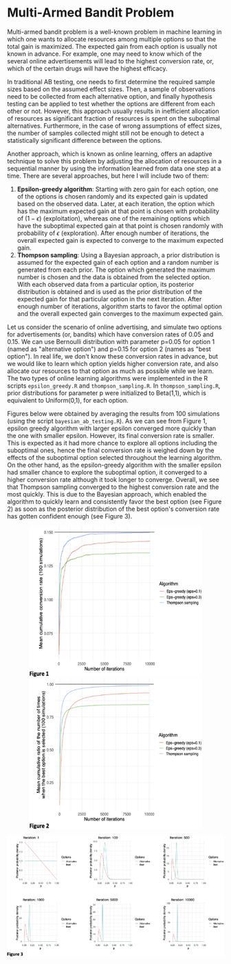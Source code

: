 # Multi-Armed Bandit Problem

Multi-armed bandit problem is a well-known problem in machine learning in which one wants to allocate resources among multiple options so that the total gain is maximized. The expected gain from each option is usually not known in advance. For example, one may need to know which of the several online advertisements will lead to the highest conversion rate, or, which of the certain drugs will have the highest efficacy. 

In traditional AB testing, one needs to first determine the required sample sizes based on the assumed effect sizes. Then, a sample of observations need to be collected from each alternative option, and finally hypothesis testing can be applied to test whether the options are different from each other or not. However, this approach usually results in inefficient allocation of resources as significant fraction of resources is spent on the suboptimal alternatives. Furthermore, in the case of wrong assumptions of effect sizes, the number of samples collected might still not be enough to detect a statistically significant difference between the options.

Another approach, which is known as online learning, offers an adaptive technique to solve this problem by adjusting the allocation of resources in a sequential manner by using the information learned from data one step at a time. There are several approaches, but here I will include two of them:

1) __Epsilon-greedy algorithm__: Starting with zero gain for each option, one of the options is chosen randomly and its expected gain is updated based on the observed data. Later, at each iteration, the option which has the maximum expected gain at that point is chosen with probability of ($1 - \epsilon$) (exploitation), whereas one of the remaining options which have the suboptimal expected gain at that point is chosen randomly with probability of $\epsilon$ (exploration). After enough number of iterations, the overall expected gain is expected to converge to the maximum expected gain.
2) __Thompson sampling__: Using a Bayesian approach, a prior distribution is assumed for the expected gain of each option and a random number is generated from each prior. The option which generated the maximum number is chosen and the data is obtained from the selected option. With each observed data from a particular option, its posterior distribution is obtained and is used as the prior distribution of the expected gain for that particular option in the next iteration. After enough number of iterations, algorithm starts to favor the optimal option and the overall expected gain converges to the maximum expected gain. 

Let us consider the scenario of online advertising, and simulate two options for advertisements (or, bandits) which have conversion rates of 0.05 and 0.15. We can use Bernoulli distribution with parameter p=0.05 for option 1 (named as "alternative option") and p=0.15 for option 2 (names as "best option").
In real life, we don't know these conversion rates in advance, but we would like to learn which option yields higher conversion rate, and also allocate our resources to that option as much as possible while we learn. The two types of online learning algorithms were implemented in the R scripts `epsilon_greedy.R` and `thompson_sampling.R`. In `thompson_sampling.R`, prior distributions for parameter p were initialized to Beta(1,1), which is equivalent to Uniform(0,1), for each option.

Figures below were obtained by averaging the results from 100 simulations (using the script `bayesian_ab_testing.R`). As we can see from Figure 1, epsilon greedy algorithm with larger epsilon converged more quickly than the one with smaller epsilon. However, its final conversion rate is smaller. This is expected as it had more chance to explore all options including the suboptimal ones, hence the final conversion rate is weighed down by the effects of the suboptimal option selected throughout the learning algorithm. On the other hand, as the epsilon-greedy algorithm with the smaller epsilon had smaller chance to explore the suboptimal option, it converged to a higher conversion rate although it took longer to converge. Overall, we see that Thompson sampling converged to the highest conversion rate and the most quickly. This is due to the Bayesian approach, which enabled the algorithm to quickly learn and consistently favor the best option (see Figure 2) as soon as the posterior distribution of the best option's conversion rate has gotten confident enough (see Figure 3).
<p align="center">
<img src="figure_1.png" width="400" height="350">
<img src="figure_2.png" width="400" height="350">
</p>

<p align="center">
<img src="figure_3.png" width="804">
</p>
